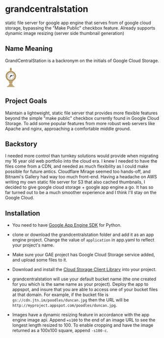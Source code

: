  grandcentralstation
===================

static file server for google app engine that serves from of google cloud storage, bypassing the "Make Public" checkbox feature. Already supports dynamic image resizing (server side thumbnail generation)

## Name Meaning ##
GrandCentralStation is a backronym on the initials of Google Cloud Storage.

![grandcentralstation logo](https://github.com/jtnimoy/grandcentralstation/blob/master/data/gcs-logo.jpg)

## Project Goals ##
Maintain a lightweight, static file server that provides more flexible features beyond the simple "make public" checkbox currently found in Google Cloud Storage. To add some popular features from more robust web servers like Apache and nginx, approaching  a comfortable middle ground.

## Backstory ##
I needed more control than turnkey solutions would provide when migrating my 16 year old web portfolio into the cloud era. I knew I needed to have the files come from a CDN, and needed as much flexibility as I could make possible for future antics. Cloudflare Mirage seemed too hands-off, and Bitnami's Gallery had way too much front-end. Having a headache on AWS writing my own static file server for S3 that also cached thumbnails, I decided to give google cloud storage + google app engine a go. It has so far turned out to be a much smoother experience and I think I'll stay on the Google Cloud.

## Installation ##

+ You need to have [Google App Engine SDK](https://developers.google.com/appengine) for Python.

+ clone or download the grandcentralstation folder and add it as an app engine project. Change the value of `application` in app.yaml to reflect your project's name.

+ Make sure your GAE project has Google Cloud Storage service added, and upload some files to it.

+ Download and install the [Cloud Storage Client Library](https://developers.google.com/appengine/docs/python/googlecloudstorageclient/download) into your project.

+ grandcentralstation will use your default bucket name (the one created for you which is the same name as your project). Deploy the app to appspot, and insure that you are able to access one of your bucket files at that domain. For example, if the bucket file is `gs://cdn.jtn.im/poodles/duncan.jpg` then the URL will be `http://myproject.appspot.com/poodles/duncan.jpg`.

+ Images have a dynamic resizing feature in accordance with the app engine image api. Append `=s100` to the end of an image URL to see the longest length resized to 100. To enable cropping and have the image returned as a 100x100 square, append `-s100-c`.

